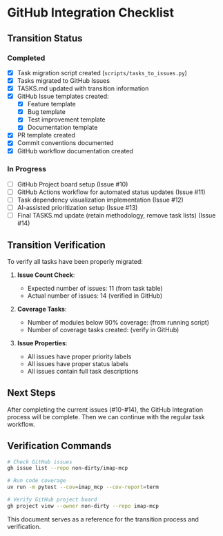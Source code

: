 # GitHub Integration Checklist

## Transition Status

### Completed
- [x] Task migration script created (`scripts/tasks_to_issues.py`)
- [x] Tasks migrated to GitHub Issues
- [x] TASKS.md updated with transition information
- [x] GitHub Issue templates created:
  - [x] Feature template
  - [x] Bug template
  - [x] Test improvement template
  - [x] Documentation template
- [x] PR template created
- [x] Commit conventions documented
- [x] GitHub workflow documentation created

### In Progress
- [ ] GitHub Project board setup (Issue #10)
- [ ] GitHub Actions workflow for automated status updates (Issue #11)
- [ ] Task dependency visualization implementation (Issue #12)
- [ ] AI-assisted prioritization setup (Issue #13)
- [ ] Final TASKS.md update (retain methodology, remove task lists) (Issue #14)

## Transition Verification

To verify all tasks have been properly migrated:

1. **Issue Count Check**:
   - Expected number of issues: 11 (from task table)
   - Actual number of issues: 14 (verified in GitHub)

2. **Coverage Tasks**:
   - Number of modules below 90% coverage: (from running script)
   - Number of coverage tasks created: (verify in GitHub)

3. **Issue Properties**:
   - All issues have proper priority labels
   - All issues have proper status labels
   - All issues contain full task descriptions

## Next Steps

After completing the current issues (#10-#14), the GitHub Integration process will be complete. Then we can continue with the regular task workflow.

## Verification Commands

```bash
# Check GitHub issues
gh issue list --repo non-dirty/imap-mcp

# Run code coverage
uv run -m pytest --cov=imap_mcp --cov-report=term

# Verify GitHub project board
gh project view --owner non-dirty --repo imap-mcp
```

This document serves as a reference for the transition process and verification.
